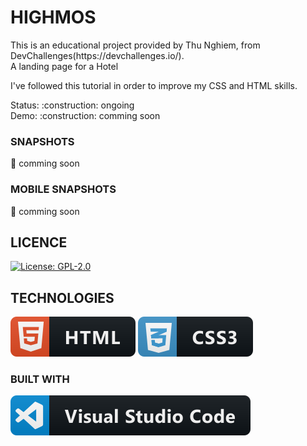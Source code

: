 # HIGHMOS

<p>
    This is an educational project provided by Thu Nghiem, from </br>
    DevChallenges(https://devchallenges.io/). </br>
    A landing page for a Hotel</br>
</p>
<p>
    I've followed this tutorial in order to improve my CSS and HTML skills.
</p>
<p>
    Status: :construction: ongoing </br>
    Demo: :construction: comming soon
</p>

### SNAPSHOTS
:construction: comming soon

### MOBILE SNAPSHOTS
:construction: comming soon

## LICENCE

   [![License: GPL-2.0](https://img.shields.io/github/license/rqguzman/highmos-nghiem?color=0F80c0)](https://github.com/rqguzman/highmos-nghiem/blob/main/LICENSE)

## TECHNOLOGIES
<p>
    <img src="https://github.com/rqguzman/assets/blob/main/ColoredBadges/svg/dev/languages/html.svg" alt="HTML" style="vertical-align:top margin:6px 4px">
    <img src="https://github.com/rqguzman/assets/blob/main/ColoredBadges/svg/dev/languages/css3.svg" alt="CSS3" style="vertical-align:top margin:6px 4px">   
</p>

### BUILT WITH  
<p>
    <img src="https://github.com/rqguzman/assets/blob/main/ColoredBadges/svg/dev/tools/visualstudio_code.svg" alt="VS Code" style="vertical-align:top margin:6px 4px">       
</p>
